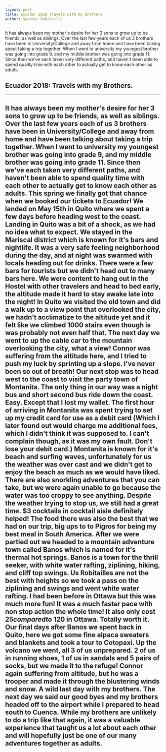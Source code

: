 ```yaml
---
layout: post
title: Ecuador 2018 Travels with my Brothers     
author: Spencer Robitaille
---
```


It has always been my mother's desire for her 3 sons to grow up to be friends, as well as siblings. Over the last few years each of us 3 brothers have been in University/College and away from home and have been talking about taking a trip together. When I went to university my youngest brother was going into grade 9, and my middle brother was going into grade 11. Since then we've each taken very different paths, and haven't been able to spend quality time with each other to actually get to know each other as adults.

## Ecuador 2018: Travels with my Brothers.
-----

It has always been my mother's desire for her 3 sons to grow up to be friends, as well as siblings. Over the last few years each of us 3 brothers have been in University/College and away from home and have been talking about taking a trip together. When I went to university my youngest brother was going into grade 9, and my middle brother was going into grade 11. Since then we've each taken very different paths, and haven't been able to spend quality time with each other to actually get to know each other as adults.
This spring we finally got that chance when we booked our tickets to Ecuador! We landed on May 15th in Quito where we spent a few days before heading west to the coast. Landing in Quito was a bit of a shock, as we had no idea what to expect. We stayed in the Mariscal district which is known for it's bars and nightlife. It was a very safe feeling neighborhood during the day, and at night was swarmed with locals heading out for drinks. There were a few bars for tourists but we didn't head out to many bars here. We were content to hang out in the Hostel with other travelers and head to bed early, the altitude made it hard to stay awake late into the night!
In Quito we visited the old town and did a walk up to a view point that overlooked the city, we hadn't acclimatize to the altitude yet and it felt like we climbed 1000 stairs even though is was probably not even half that. The next day we went to up the cable car to the mountain overlooking the city, what a view! Connor was suffering from the altitude here, and I tried to push my luck by sprinting up a slope. I've never been so out of breath!
Our next stop was to head west to the coast to visit the party town of Montanita. The only thing in our way was a night bus and short second bus ride down the coast. Easy. Except that I lost my wallet. The first hour of arriving in Montanita was spent trying to set up my credit card for use as a debit card (Which I later found out would charge me additional fees, which I didn't think it was supposed to. I can't complain though, as it was my own fault. Don't lose your debit card.)
Montanita is known for it's beach and surfing waves, unfortunately for us the weather was over cast and we didn't get to enjoy the beach as much as we would have liked. There are also snorkling adventures that you can take, but we were again unable to go because the water was too croppy to see anything. Despite the weather trying to stop us, we still had a great time. $3 cocktails in cocktail aisle definitely helped! The food there was also the best that we had on our trip, big ups to to Pigros for being my best meal in South America.
After we were partied out we headed to a mountain adventure town called Banos which is named for it's thermal hot springs. Banos is a town for the thrill seeker, with white water rafting, ziplining, hiking, and cliff top swings. Us Robitailles are not the best with heights so we took a pass on the ziplining and swings and went white water rafting. I had been before in Ottawa but this was much more fun! It was a much faster pace with non stop action the whole time! It also only cost $25 compared to ~$120 in Ottawa. Totally worth it.
Our final days after Banos we spent back in Quito, here we got some fine alpaca sweaters and blankets and took a tour to Cotopaxi. Up the volcano we went, all 3 of us unprepared. 2 of us in running shoes, 1 of us in sandals and 5 pairs of socks, but we made it to the refuge! Connor again suffering from altitude, but he was a trooper and made it through the blustering winds and snow. A wild last day with my brothers.
The next day we said our good byes and my brothers headed off to the airport while I prepared to head south to Cuenca. While my brothers are unlikely to do a trip like that again, it was a valuable experience that taught us a lot about each other and will hopefully just be one of our many adventures together as adults.
---
